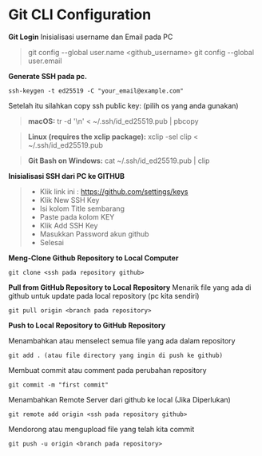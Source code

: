 # Git CLI Configuration


**Git Login**
Inisialisasi username dan Email pada PC
> git config --global user.name <github_username>
git config --global user.email <email yang digunakan pada username>

**Generate SSH pada pc.**

    ssh-keygen -t ed25519 -C "your_email@example.com"

Setelah itu silahkan copy ssh public key: (pilih os yang anda gunakan)

> **macOS:**
tr -d '\n' < ~/.ssh/id_ed25519.pub | pbcopy

> **Linux (requires the xclip package):**
xclip -sel clip < ~/.ssh/id_ed25519.pub

> **Git Bash on Windows:**
cat ~/.ssh/id_ed25519.pub | clip

**Inisialisasi SSH dari PC ke GITHUB**
> - Klik link ini : https://github.com/settings/keys
> - Klik New SSH Key
> - Isi kolom Title sembarang
> - Paste pada kolom KEY
> - Klik Add SSH Key
> - Masukkan Password akun github
> - Selesai


**Meng-Clone Github Repository to Local Computer**
    
    git clone <ssh pada repository github>

**Pull from GitHub Repository to Local Repository**
Menarik file yang ada di github untuk update pada local repository (pc kita sendiri)

    git pull origin <branch pada repository>

**Push to Local Repository to GitHub Repository**

Menambahkan atau menselect semua file yang ada dalam repository

    git add . (atau file directory yang ingin di push ke github)

Membuat commit atau comment pada perubahan repository

    git commit -m "first commit"

Menambahkan Remote Server dari github ke local (Jika Diperlukan)

    git remote add origin <ssh pada repository github>

Mendorong atau mengupload file yang telah kita commit
    
    git push -u origin <branch pada repository>